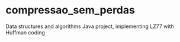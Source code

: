 # compressao_sem_perdas
Data structures and algorithms Java project, implementing LZ77 with Huffman coding
